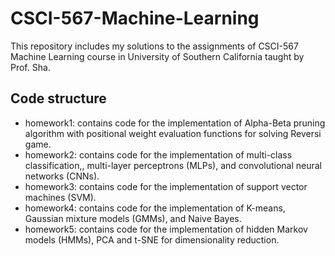 # CSCI-567-Machine-Learning
This repository includes my solutions to the assignments of CSCI-567 Machine Learning course in University of Southern California taught by Prof. Sha.

## Code structure 
- homework1: contains code for the implementation of Alpha-Beta pruning algorithm with positional weight evaluation functions for solving Reversi game.
- homework2: contains code for the implementation of multi-class classification,, multi-layer perceptrons (MLPs), and convolutional neural networks (CNNs).
- homework3: contains code for the implementation of support vector machines (SVM).
- homework4: contains code for the implementation of K-means, Gaussian mixture models (GMMs), and Naive Bayes.
- homework5: contains code for the implementation of hidden Markov models (HMMs), PCA and t-SNE for dimensionality reduction.
